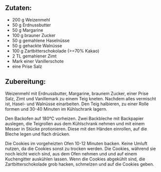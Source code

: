 ## Zutaten:
- 200 g Weizenmehl
- 50 g Erdnussbutter
- 50 g Margarine
- 100 g brauner Zucker
- 50 g gemahlene Haselnüsse
- 50 g gehackte Walnüsse
- 100 g Zartbitterschokolade (>=70% Kakao)
- 2 TL gemahlener Zimt
- Mark einer Vanillerschote
- eine Prise Salz

## Zubereitung:
Weizenmehl mit Erdnussbutter, Margarine, braunem Zucker, einer Prise Salz, Zimt und Vanillemark zu einem Teig kneten. Nachdem alles vermischt ist, Hasel- und Walnüsse einarbeiten.
Den Teig halbieren, zu einer Rolle formen und 30-40 Minuten im Kühlschrank lagern.

Den Backofen auf 180°C vorheizen.
Zwei Backbleche mit Backpapier auslegen, die Teigrollen aus dem Kühlschrank nehmen und mit einem Messer in Stücke protionieren. 
Diese mit den Händen einrollen, auf die Bleche legen und flach drücken.

Die Cookies im vorgeheizten Ofen 10-12 Minuten backen. Keine Umluft nutzen, da die Cookies sonst zu trocken werden. 
Die Cookies, während sie noch leicht weich sind, aus dem Ofen nehmen und und auf einem Kuchengitter auskühlen lassen.
Wenn die Cookies abgekühlt sind, die Zartbitterschokolade grob hacken, schmelzen und auf die Cookies geben.
